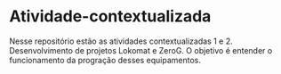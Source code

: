 # Atividade-contextualizada
Nesse repositório estão as atividades contextualizadas 1 e 2.
Desenvolvimento de  projetos Lokomat e ZeroG. 
O objetivo é entender o funcionamento da progração desses equipamentos.
